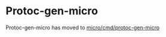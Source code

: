 # Protoc-gen-micro

Protoc-gen-micro has moved to [micro/cmd/protoc-gen-micro](https://github.com/micro/micro/tree/master/cmd/protoc-gen-micro)
